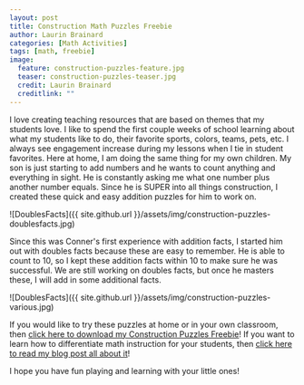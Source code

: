 ```yaml
---
layout: post
title: Construction Math Puzzles Freebie
author: Laurin Brainard
categories: [Math Activities]
tags: [math, freebie]
image:
  feature: construction-puzzles-feature.jpg
  teaser: construction-puzzles-teaser.jpg
  credit: Laurin Brainard
  creditlink: ""
---
```

I love creating teaching resources that are based on themes that my students love. I like to spend the first couple weeks of school learning about what my students like to do, their favorite sports, colors, teams, pets, etc. I always see engagement increase during my lessons when I tie in student favorites. Here at home, I am doing the same thing for my own children. My son is just starting to add numbers and he wants to count anything and everything in sight. He is constantly asking me what one number plus another number equals. Since he is SUPER into all things construction, I created these quick and easy addition puzzles for him to work on.  

![DoublesFacts]({{ site.github.url }}/assets/img/construction-puzzles-doublesfacts.jpg)

Since this was Conner's first experience with addition facts, I started him out with doubles facts because these are easy to remember. He is able to count to 10, so I kept these addition facts within 10 to make sure he was successful. We are still working on doubles facts, but once he masters these, I will add in some additional facts.

![DoublesFacts]({{ site.github.url }}/assets/img/construction-puzzles-various.jpg)

If you would like to try these puzzles at home or in your own classroom, then [click here to download my Construction Puzzles Freebie](https://drive.google.com/file/d/1ThE2ebOGnzZ6m0lG5qx6jyRE2sx6GRJY/view?usp=sharing)! If you want to learn how to differentiate math instruction for your students, then [click here to read my blog post all about it](https://theprimarybrain.com/math%20activites/2018/05/29/Differentiating-Math-Instruction/)!

I hope you have fun playing and learning with your little ones! 